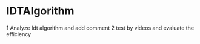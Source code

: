 # IDTAlgorithm
1 Analyze Idt algorithm and add comment
2 test by videos and evaluate the efficiency
